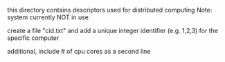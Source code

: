 this directory contains descriptors used for distributed computing
Note: system currently NOT in use

create a file "cid.txt" and add a unique integer identifier (e.g. 1,2,3) for the specific computer

additional, include # of cpu cores as a second line
